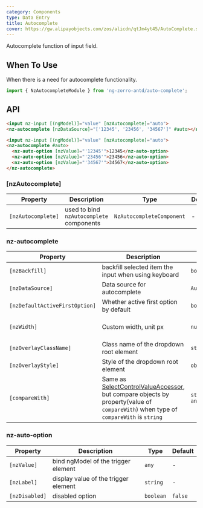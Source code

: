 ```yaml
---
category: Components
type: Data Entry
title: Autocomplete
cover: https://gw.alipayobjects.com/zos/alicdn/qtJm4yt45/AutoComplete.svg
---
```


Autocomplete function of input field.

## When To Use

When there is a need for autocomplete functionality.

```ts
import { NzAutocompleteModule } from 'ng-zorro-antd/auto-complete';
```

## API

```html
<input nz-input [(ngModel)]="value" [nzAutocomplete]="auto">
<nz-autocomplete [nzDataSource]="['12345', '23456', '34567']" #auto></nz-autocomplete>
```

```html
<input nz-input [(ngModel)]="value" [nzAutocomplete]="auto">
<nz-autocomplete #auto>
  <nz-auto-option [nzValue]="'12345'">12345</nz-auto-option>
  <nz-auto-option [nzValue]="'23456'">23456</nz-auto-option>
  <nz-auto-option [nzValue]="'34567'">34567</nz-auto-option>
</nz-autocomplete>
```

### [nzAutocomplete]

| Property | Description | Type | Default |
| --- | --- | --- | --- |
| `[nzAutocomplete]` | used to bind `nzAutocomplete` components | `NzAutocompleteComponent` | - |

### nz-autocomplete

| Property | Description | Type | Default |
| --- | --- | --- | --- |
| `[nzBackfill]` | backfill selected item the input when using keyboard | `boolean` | `false` |
| `[nzDataSource]` | Data source for autocomplete | `AutocompleteDataSource` | - |
| `[nzDefaultActiveFirstOption]` | Whether active first option by default | `boolean` | `true` |
| `[nzWidth]` | Custom width, unit px | `number` | trigger element width |
| `[nzOverlayClassName]` | Class name of the dropdown root element | `string` | - |
| `[nzOverlayStyle]` | Style of the dropdown root element | `object` | - |
| `[compareWith]` | Same as [SelectControlValueAccessor](https://angular.io/api/forms/SelectControlValueAccessor#caveat-option-selection), but compare objects by property(value of `compareWith`) when type of `compareWith` is `string` | `string \| (o1: any, o2: any) => boolean` | `(o1: any, o2: any) => o1===o2` |

### nz-auto-option

| Property | Description | Type | Default |
| --- | --- | --- | --- |
| `[nzValue]` | bind ngModel of the trigger element  | `any` | - |
| `[nzLabel]` | display value of the trigger element  | `string` | - |
| `[nzDisabled]` | disabled option | `boolean` | `false` |